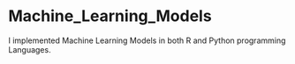 # Machine_Learning_Models
 I implemented Machine Learning Models in both R and Python programming Languages.
